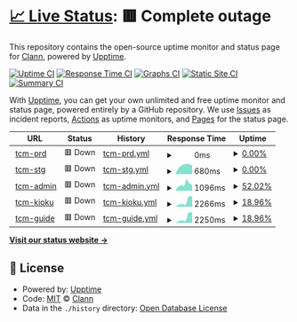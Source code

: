 # [📈 Live Status](https://clann-inc.github.io/tcm-upptime): <!--live status--> **🟥 Complete outage**

This repository contains the open-source uptime monitor and status page for [Clann](https://clann-inc.com/), powered by [Upptime](https://github.com/upptime/upptime).

[![Uptime CI](https://github.com/clann-inc/tcm-upptime/workflows/Uptime%20CI/badge.svg)](https://github.com/clann-inc/tcm-upptime/actions?query=workflow%3A%22Uptime+CI%22)
[![Response Time CI](https://github.com/clann-inc/tcm-upptime/workflows/Response%20Time%20CI/badge.svg)](https://github.com/clann-inc/tcm-upptime/actions?query=workflow%3A%22Response+Time+CI%22)
[![Graphs CI](https://github.com/clann-inc/tcm-upptime/workflows/Graphs%20CI/badge.svg)](https://github.com/clann-inc/tcm-upptime/actions?query=workflow%3A%22Graphs+CI%22)
[![Static Site CI](https://github.com/clann-inc/tcm-upptime/workflows/Static%20Site%20CI/badge.svg)](https://github.com/clann-inc/tcm-upptime/actions?query=workflow%3A%22Static+Site+CI%22)
[![Summary CI](https://github.com/clann-inc/tcm-upptime/workflows/Summary%20CI/badge.svg)](https://github.com/clann-inc/tcm-upptime/actions?query=workflow%3A%22Summary+CI%22)

With [Upptime](https://upptime.js.org), you can get your own unlimited and free uptime monitor and status page, powered entirely by a GitHub repository. We use [Issues](https://github.com/clann-inc/tcm-upptime/issues) as incident reports, [Actions](https://github.com/clann-inc/tcm-upptime/actions) as uptime monitors, and [Pages](https://clann-inc.github.io/tcm-upptime) for the status page.

<!--start: status pages-->
<!-- This summary is generated by Upptime (https://github.com/upptime/upptime) -->
<!-- Do not edit this manually, your changes will be overwritten -->
<!-- prettier-ignore -->
| URL | Status | History | Response Time | Uptime |
| --- | ------ | ------- | ------------- | ------ |
| <img alt="" src="https://icons.duckduckgo.com/ip3/tcm-prd.clann.dev.ico" height="13"> [tcm-prd](https://tcm-prd.clann.dev/) | 🟥 Down | [tcm-prd.yml](https://github.com/clann-inc/tcm-upptime/commits/HEAD/history/tcm-prd.yml) | <details><summary><img alt="Response time graph" src="./graphs/tcm-prd/response-time-week.png" height="20"> 0ms</summary><br><a href="https://clann-inc.github.io/tcm-upptime/history/tcm-prd"><img alt="Response time 602" src="https://img.shields.io/endpoint?url=https%3A%2F%2Fraw.githubusercontent.com%2Fclann-inc%2Ftcm-upptime%2FHEAD%2Fapi%2Ftcm-prd%2Fresponse-time.json"></a><br><a href="https://clann-inc.github.io/tcm-upptime/history/tcm-prd"><img alt="24-hour response time 0" src="https://img.shields.io/endpoint?url=https%3A%2F%2Fraw.githubusercontent.com%2Fclann-inc%2Ftcm-upptime%2FHEAD%2Fapi%2Ftcm-prd%2Fresponse-time-day.json"></a><br><a href="https://clann-inc.github.io/tcm-upptime/history/tcm-prd"><img alt="7-day response time 0" src="https://img.shields.io/endpoint?url=https%3A%2F%2Fraw.githubusercontent.com%2Fclann-inc%2Ftcm-upptime%2FHEAD%2Fapi%2Ftcm-prd%2Fresponse-time-week.json"></a><br><a href="https://clann-inc.github.io/tcm-upptime/history/tcm-prd"><img alt="30-day response time 649" src="https://img.shields.io/endpoint?url=https%3A%2F%2Fraw.githubusercontent.com%2Fclann-inc%2Ftcm-upptime%2FHEAD%2Fapi%2Ftcm-prd%2Fresponse-time-month.json"></a><br><a href="https://clann-inc.github.io/tcm-upptime/history/tcm-prd"><img alt="1-year response time 602" src="https://img.shields.io/endpoint?url=https%3A%2F%2Fraw.githubusercontent.com%2Fclann-inc%2Ftcm-upptime%2FHEAD%2Fapi%2Ftcm-prd%2Fresponse-time-year.json"></a></details> | <details><summary><a href="https://clann-inc.github.io/tcm-upptime/history/tcm-prd">0.00%</a></summary><a href="https://clann-inc.github.io/tcm-upptime/history/tcm-prd"><img alt="All-time uptime 39.89%" src="https://img.shields.io/endpoint?url=https%3A%2F%2Fraw.githubusercontent.com%2Fclann-inc%2Ftcm-upptime%2FHEAD%2Fapi%2Ftcm-prd%2Fuptime.json"></a><br><a href="https://clann-inc.github.io/tcm-upptime/history/tcm-prd"><img alt="24-hour uptime 0.00%" src="https://img.shields.io/endpoint?url=https%3A%2F%2Fraw.githubusercontent.com%2Fclann-inc%2Ftcm-upptime%2FHEAD%2Fapi%2Ftcm-prd%2Fuptime-day.json"></a><br><a href="https://clann-inc.github.io/tcm-upptime/history/tcm-prd"><img alt="7-day uptime 0.00%" src="https://img.shields.io/endpoint?url=https%3A%2F%2Fraw.githubusercontent.com%2Fclann-inc%2Ftcm-upptime%2FHEAD%2Fapi%2Ftcm-prd%2Fuptime-week.json"></a><br><a href="https://clann-inc.github.io/tcm-upptime/history/tcm-prd"><img alt="30-day uptime 31.47%" src="https://img.shields.io/endpoint?url=https%3A%2F%2Fraw.githubusercontent.com%2Fclann-inc%2Ftcm-upptime%2FHEAD%2Fapi%2Ftcm-prd%2Fuptime-month.json"></a><br><a href="https://clann-inc.github.io/tcm-upptime/history/tcm-prd"><img alt="1-year uptime 39.89%" src="https://img.shields.io/endpoint?url=https%3A%2F%2Fraw.githubusercontent.com%2Fclann-inc%2Ftcm-upptime%2FHEAD%2Fapi%2Ftcm-prd%2Fuptime-year.json"></a></details>
| <img alt="" src="https://icons.duckduckgo.com/ip3/tcm-stg.clann.dev.ico" height="13"> [tcm-stg](https://tcm-stg.clann.dev/) | 🟥 Down | [tcm-stg.yml](https://github.com/clann-inc/tcm-upptime/commits/HEAD/history/tcm-stg.yml) | <details><summary><img alt="Response time graph" src="./graphs/tcm-stg/response-time-week.png" height="20"> 680ms</summary><br><a href="https://clann-inc.github.io/tcm-upptime/history/tcm-stg"><img alt="Response time 602" src="https://img.shields.io/endpoint?url=https%3A%2F%2Fraw.githubusercontent.com%2Fclann-inc%2Ftcm-upptime%2FHEAD%2Fapi%2Ftcm-stg%2Fresponse-time.json"></a><br><a href="https://clann-inc.github.io/tcm-upptime/history/tcm-stg"><img alt="24-hour response time 0" src="https://img.shields.io/endpoint?url=https%3A%2F%2Fraw.githubusercontent.com%2Fclann-inc%2Ftcm-upptime%2FHEAD%2Fapi%2Ftcm-stg%2Fresponse-time-day.json"></a><br><a href="https://clann-inc.github.io/tcm-upptime/history/tcm-stg"><img alt="7-day response time 680" src="https://img.shields.io/endpoint?url=https%3A%2F%2Fraw.githubusercontent.com%2Fclann-inc%2Ftcm-upptime%2FHEAD%2Fapi%2Ftcm-stg%2Fresponse-time-week.json"></a><br><a href="https://clann-inc.github.io/tcm-upptime/history/tcm-stg"><img alt="30-day response time 635" src="https://img.shields.io/endpoint?url=https%3A%2F%2Fraw.githubusercontent.com%2Fclann-inc%2Ftcm-upptime%2FHEAD%2Fapi%2Ftcm-stg%2Fresponse-time-month.json"></a><br><a href="https://clann-inc.github.io/tcm-upptime/history/tcm-stg"><img alt="1-year response time 602" src="https://img.shields.io/endpoint?url=https%3A%2F%2Fraw.githubusercontent.com%2Fclann-inc%2Ftcm-upptime%2FHEAD%2Fapi%2Ftcm-stg%2Fresponse-time-year.json"></a></details> | <details><summary><a href="https://clann-inc.github.io/tcm-upptime/history/tcm-stg">0.00%</a></summary><a href="https://clann-inc.github.io/tcm-upptime/history/tcm-stg"><img alt="All-time uptime 0.05%" src="https://img.shields.io/endpoint?url=https%3A%2F%2Fraw.githubusercontent.com%2Fclann-inc%2Ftcm-upptime%2FHEAD%2Fapi%2Ftcm-stg%2Fuptime.json"></a><br><a href="https://clann-inc.github.io/tcm-upptime/history/tcm-stg"><img alt="24-hour uptime 0.00%" src="https://img.shields.io/endpoint?url=https%3A%2F%2Fraw.githubusercontent.com%2Fclann-inc%2Ftcm-upptime%2FHEAD%2Fapi%2Ftcm-stg%2Fuptime-day.json"></a><br><a href="https://clann-inc.github.io/tcm-upptime/history/tcm-stg"><img alt="7-day uptime 0.00%" src="https://img.shields.io/endpoint?url=https%3A%2F%2Fraw.githubusercontent.com%2Fclann-inc%2Ftcm-upptime%2FHEAD%2Fapi%2Ftcm-stg%2Fuptime-week.json"></a><br><a href="https://clann-inc.github.io/tcm-upptime/history/tcm-stg"><img alt="30-day uptime 0.00%" src="https://img.shields.io/endpoint?url=https%3A%2F%2Fraw.githubusercontent.com%2Fclann-inc%2Ftcm-upptime%2FHEAD%2Fapi%2Ftcm-stg%2Fuptime-month.json"></a><br><a href="https://clann-inc.github.io/tcm-upptime/history/tcm-stg"><img alt="1-year uptime 0.05%" src="https://img.shields.io/endpoint?url=https%3A%2F%2Fraw.githubusercontent.com%2Fclann-inc%2Ftcm-upptime%2FHEAD%2Fapi%2Ftcm-stg%2Fuptime-year.json"></a></details>
| <img alt="" src="https://icons.duckduckgo.com/ip3/tcm-admin.clann.dev.ico" height="13"> [tcm-admin](https://tcm-admin.clann.dev/) | 🟥 Down | [tcm-admin.yml](https://github.com/clann-inc/tcm-upptime/commits/HEAD/history/tcm-admin.yml) | <details><summary><img alt="Response time graph" src="./graphs/tcm-admin/response-time-week.png" height="20"> 1096ms</summary><br><a href="https://clann-inc.github.io/tcm-upptime/history/tcm-admin"><img alt="Response time 807" src="https://img.shields.io/endpoint?url=https%3A%2F%2Fraw.githubusercontent.com%2Fclann-inc%2Ftcm-upptime%2FHEAD%2Fapi%2Ftcm-admin%2Fresponse-time.json"></a><br><a href="https://clann-inc.github.io/tcm-upptime/history/tcm-admin"><img alt="24-hour response time 0" src="https://img.shields.io/endpoint?url=https%3A%2F%2Fraw.githubusercontent.com%2Fclann-inc%2Ftcm-upptime%2FHEAD%2Fapi%2Ftcm-admin%2Fresponse-time-day.json"></a><br><a href="https://clann-inc.github.io/tcm-upptime/history/tcm-admin"><img alt="7-day response time 1096" src="https://img.shields.io/endpoint?url=https%3A%2F%2Fraw.githubusercontent.com%2Fclann-inc%2Ftcm-upptime%2FHEAD%2Fapi%2Ftcm-admin%2Fresponse-time-week.json"></a><br><a href="https://clann-inc.github.io/tcm-upptime/history/tcm-admin"><img alt="30-day response time 820" src="https://img.shields.io/endpoint?url=https%3A%2F%2Fraw.githubusercontent.com%2Fclann-inc%2Ftcm-upptime%2FHEAD%2Fapi%2Ftcm-admin%2Fresponse-time-month.json"></a><br><a href="https://clann-inc.github.io/tcm-upptime/history/tcm-admin"><img alt="1-year response time 807" src="https://img.shields.io/endpoint?url=https%3A%2F%2Fraw.githubusercontent.com%2Fclann-inc%2Ftcm-upptime%2FHEAD%2Fapi%2Ftcm-admin%2Fresponse-time-year.json"></a></details> | <details><summary><a href="https://clann-inc.github.io/tcm-upptime/history/tcm-admin">52.02%</a></summary><a href="https://clann-inc.github.io/tcm-upptime/history/tcm-admin"><img alt="All-time uptime 90.00%" src="https://img.shields.io/endpoint?url=https%3A%2F%2Fraw.githubusercontent.com%2Fclann-inc%2Ftcm-upptime%2FHEAD%2Fapi%2Ftcm-admin%2Fuptime.json"></a><br><a href="https://clann-inc.github.io/tcm-upptime/history/tcm-admin"><img alt="24-hour uptime 0.00%" src="https://img.shields.io/endpoint?url=https%3A%2F%2Fraw.githubusercontent.com%2Fclann-inc%2Ftcm-upptime%2FHEAD%2Fapi%2Ftcm-admin%2Fuptime-day.json"></a><br><a href="https://clann-inc.github.io/tcm-upptime/history/tcm-admin"><img alt="7-day uptime 52.02%" src="https://img.shields.io/endpoint?url=https%3A%2F%2Fraw.githubusercontent.com%2Fclann-inc%2Ftcm-upptime%2FHEAD%2Fapi%2Ftcm-admin%2Fuptime-week.json"></a><br><a href="https://clann-inc.github.io/tcm-upptime/history/tcm-admin"><img alt="30-day uptime 88.96%" src="https://img.shields.io/endpoint?url=https%3A%2F%2Fraw.githubusercontent.com%2Fclann-inc%2Ftcm-upptime%2FHEAD%2Fapi%2Ftcm-admin%2Fuptime-month.json"></a><br><a href="https://clann-inc.github.io/tcm-upptime/history/tcm-admin"><img alt="1-year uptime 90.00%" src="https://img.shields.io/endpoint?url=https%3A%2F%2Fraw.githubusercontent.com%2Fclann-inc%2Ftcm-upptime%2FHEAD%2Fapi%2Ftcm-admin%2Fuptime-year.json"></a></details>
| <img alt="" src="https://icons.duckduckgo.com/ip3/tcm-kioku.clann.dev.ico" height="13"> [tcm-kioku](https://tcm-kioku.clann.dev/) | 🟥 Down | [tcm-kioku.yml](https://github.com/clann-inc/tcm-upptime/commits/HEAD/history/tcm-kioku.yml) | <details><summary><img alt="Response time graph" src="./graphs/tcm-kioku/response-time-week.png" height="20"> 2266ms</summary><br><a href="https://clann-inc.github.io/tcm-upptime/history/tcm-kioku"><img alt="Response time 963" src="https://img.shields.io/endpoint?url=https%3A%2F%2Fraw.githubusercontent.com%2Fclann-inc%2Ftcm-upptime%2FHEAD%2Fapi%2Ftcm-kioku%2Fresponse-time.json"></a><br><a href="https://clann-inc.github.io/tcm-upptime/history/tcm-kioku"><img alt="24-hour response time 0" src="https://img.shields.io/endpoint?url=https%3A%2F%2Fraw.githubusercontent.com%2Fclann-inc%2Ftcm-upptime%2FHEAD%2Fapi%2Ftcm-kioku%2Fresponse-time-day.json"></a><br><a href="https://clann-inc.github.io/tcm-upptime/history/tcm-kioku"><img alt="7-day response time 2266" src="https://img.shields.io/endpoint?url=https%3A%2F%2Fraw.githubusercontent.com%2Fclann-inc%2Ftcm-upptime%2FHEAD%2Fapi%2Ftcm-kioku%2Fresponse-time-week.json"></a><br><a href="https://clann-inc.github.io/tcm-upptime/history/tcm-kioku"><img alt="30-day response time 1005" src="https://img.shields.io/endpoint?url=https%3A%2F%2Fraw.githubusercontent.com%2Fclann-inc%2Ftcm-upptime%2FHEAD%2Fapi%2Ftcm-kioku%2Fresponse-time-month.json"></a><br><a href="https://clann-inc.github.io/tcm-upptime/history/tcm-kioku"><img alt="1-year response time 963" src="https://img.shields.io/endpoint?url=https%3A%2F%2Fraw.githubusercontent.com%2Fclann-inc%2Ftcm-upptime%2FHEAD%2Fapi%2Ftcm-kioku%2Fresponse-time-year.json"></a></details> | <details><summary><a href="https://clann-inc.github.io/tcm-upptime/history/tcm-kioku">18.96%</a></summary><a href="https://clann-inc.github.io/tcm-upptime/history/tcm-kioku"><img alt="All-time uptime 83.11%" src="https://img.shields.io/endpoint?url=https%3A%2F%2Fraw.githubusercontent.com%2Fclann-inc%2Ftcm-upptime%2FHEAD%2Fapi%2Ftcm-kioku%2Fuptime.json"></a><br><a href="https://clann-inc.github.io/tcm-upptime/history/tcm-kioku"><img alt="24-hour uptime 0.00%" src="https://img.shields.io/endpoint?url=https%3A%2F%2Fraw.githubusercontent.com%2Fclann-inc%2Ftcm-upptime%2FHEAD%2Fapi%2Ftcm-kioku%2Fuptime-day.json"></a><br><a href="https://clann-inc.github.io/tcm-upptime/history/tcm-kioku"><img alt="7-day uptime 18.96%" src="https://img.shields.io/endpoint?url=https%3A%2F%2Fraw.githubusercontent.com%2Fclann-inc%2Ftcm-upptime%2FHEAD%2Fapi%2Ftcm-kioku%2Fuptime-week.json"></a><br><a href="https://clann-inc.github.io/tcm-upptime/history/tcm-kioku"><img alt="30-day uptime 81.35%" src="https://img.shields.io/endpoint?url=https%3A%2F%2Fraw.githubusercontent.com%2Fclann-inc%2Ftcm-upptime%2FHEAD%2Fapi%2Ftcm-kioku%2Fuptime-month.json"></a><br><a href="https://clann-inc.github.io/tcm-upptime/history/tcm-kioku"><img alt="1-year uptime 83.11%" src="https://img.shields.io/endpoint?url=https%3A%2F%2Fraw.githubusercontent.com%2Fclann-inc%2Ftcm-upptime%2FHEAD%2Fapi%2Ftcm-kioku%2Fuptime-year.json"></a></details>
| <img alt="" src="https://icons.duckduckgo.com/ip3/tcm-guide.clann.dev.ico" height="13"> [tcm-guide](https://tcm-guide.clann.dev/) | 🟥 Down | [tcm-guide.yml](https://github.com/clann-inc/tcm-upptime/commits/HEAD/history/tcm-guide.yml) | <details><summary><img alt="Response time graph" src="./graphs/tcm-guide/response-time-week.png" height="20"> 2250ms</summary><br><a href="https://clann-inc.github.io/tcm-upptime/history/tcm-guide"><img alt="Response time 868" src="https://img.shields.io/endpoint?url=https%3A%2F%2Fraw.githubusercontent.com%2Fclann-inc%2Ftcm-upptime%2FHEAD%2Fapi%2Ftcm-guide%2Fresponse-time.json"></a><br><a href="https://clann-inc.github.io/tcm-upptime/history/tcm-guide"><img alt="24-hour response time 0" src="https://img.shields.io/endpoint?url=https%3A%2F%2Fraw.githubusercontent.com%2Fclann-inc%2Ftcm-upptime%2FHEAD%2Fapi%2Ftcm-guide%2Fresponse-time-day.json"></a><br><a href="https://clann-inc.github.io/tcm-upptime/history/tcm-guide"><img alt="7-day response time 2250" src="https://img.shields.io/endpoint?url=https%3A%2F%2Fraw.githubusercontent.com%2Fclann-inc%2Ftcm-upptime%2FHEAD%2Fapi%2Ftcm-guide%2Fresponse-time-week.json"></a><br><a href="https://clann-inc.github.io/tcm-upptime/history/tcm-guide"><img alt="30-day response time 913" src="https://img.shields.io/endpoint?url=https%3A%2F%2Fraw.githubusercontent.com%2Fclann-inc%2Ftcm-upptime%2FHEAD%2Fapi%2Ftcm-guide%2Fresponse-time-month.json"></a><br><a href="https://clann-inc.github.io/tcm-upptime/history/tcm-guide"><img alt="1-year response time 868" src="https://img.shields.io/endpoint?url=https%3A%2F%2Fraw.githubusercontent.com%2Fclann-inc%2Ftcm-upptime%2FHEAD%2Fapi%2Ftcm-guide%2Fresponse-time-year.json"></a></details> | <details><summary><a href="https://clann-inc.github.io/tcm-upptime/history/tcm-guide">18.96%</a></summary><a href="https://clann-inc.github.io/tcm-upptime/history/tcm-guide"><img alt="All-time uptime 83.11%" src="https://img.shields.io/endpoint?url=https%3A%2F%2Fraw.githubusercontent.com%2Fclann-inc%2Ftcm-upptime%2FHEAD%2Fapi%2Ftcm-guide%2Fuptime.json"></a><br><a href="https://clann-inc.github.io/tcm-upptime/history/tcm-guide"><img alt="24-hour uptime 0.00%" src="https://img.shields.io/endpoint?url=https%3A%2F%2Fraw.githubusercontent.com%2Fclann-inc%2Ftcm-upptime%2FHEAD%2Fapi%2Ftcm-guide%2Fuptime-day.json"></a><br><a href="https://clann-inc.github.io/tcm-upptime/history/tcm-guide"><img alt="7-day uptime 18.96%" src="https://img.shields.io/endpoint?url=https%3A%2F%2Fraw.githubusercontent.com%2Fclann-inc%2Ftcm-upptime%2FHEAD%2Fapi%2Ftcm-guide%2Fuptime-week.json"></a><br><a href="https://clann-inc.github.io/tcm-upptime/history/tcm-guide"><img alt="30-day uptime 81.35%" src="https://img.shields.io/endpoint?url=https%3A%2F%2Fraw.githubusercontent.com%2Fclann-inc%2Ftcm-upptime%2FHEAD%2Fapi%2Ftcm-guide%2Fuptime-month.json"></a><br><a href="https://clann-inc.github.io/tcm-upptime/history/tcm-guide"><img alt="1-year uptime 83.11%" src="https://img.shields.io/endpoint?url=https%3A%2F%2Fraw.githubusercontent.com%2Fclann-inc%2Ftcm-upptime%2FHEAD%2Fapi%2Ftcm-guide%2Fuptime-year.json"></a></details>

<!--end: status pages-->

[**Visit our status website →**](https://clann-inc.github.io/tcm-upptime)

## 📄 License

- Powered by: [Upptime](https://github.com/upptime/upptime)
- Code: [MIT](./LICENSE) © [Clann](https://clann-inc.com/)
- Data in the `./history` directory: [Open Database License](https://opendatacommons.org/licenses/odbl/1-0/)
